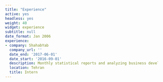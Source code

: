 ```yaml
---
title: "Experience"
active: yes
headless: yes
weight: 40
widget: experience
subtitle: null
date_format: Jan 2006
experience:
- company: ShahabYab
  company_url: ''
  date_end: '2017-06-01'
  date_start: '2016-09-01'
  description: Monthly statistical reports and analyzing business development.
  location: Tehran
  title: Intern
---
```


